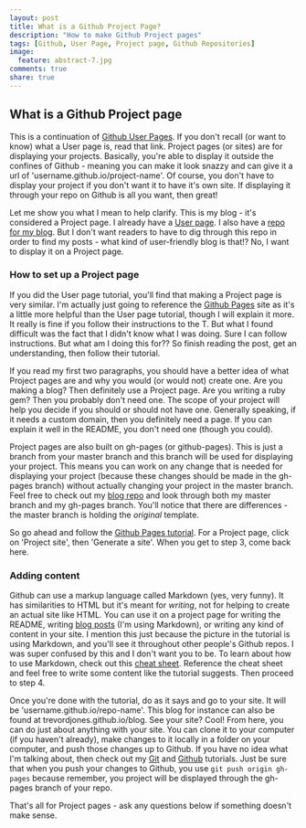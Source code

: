 ```yaml
---
layout: post
title: What is a Github Project Page?
description: "How to make Github Project pages"
tags: [Github, User Page, Project page, Github Repositories]
image:
  feature: abstract-7.jpg
comments: true
share: true
---
```


## What is a Github Project page
This is a continuation of [Github User Pages](http://www.trevordjones.com/what-is-a-github-user-page). If you don't recall (or want to know) what a User page is, read that link. Project pages (or sites) are for displaying your projects. Basically, you're able to display it outside the confines of Github - meaning you can make it look snazzy and can give it a url of 'username.github.io/project-name'. Of course, you don't have to display your project if you don't want it to have it's own site. If displaying it through your repo on Github is all you want, then great! 

Let me show you what I mean to help clarify. This is my blog - it's considered a Project page. I already have a [User page](http://trevordjones.github.io). I also have a [repo for my blog](https://github.com/trevordjones/blog). But I don't want readers to have to dig through this repo in order to find my posts - what kind of user-friendly blog is that!? No, I want to display it on a Project page.

### How to set up a Project page
If you did the User page tutorial, you'll find that making a Project page is very similar. I'm actually just going to reference the [Github Pages](https://pages.github.com/) site as it's a little more helpful than the User page tutorial, though I will explain it more. It really is fine if you follow their instructions to the T. But what I found difficult was the fact that I didn't know what I was doing. Sure I can follow instructions. But what am I doing this for?? So finish reading the post, get an understanding, then follow their tutorial.

If you read my first two paragraphs, you should have a better idea of what Project pages are and why you would (or would not) create one. Are you making a blog? Then definitely use a Project page. Are you writing a ruby gem? Then you probably don't need one. The scope of your project will help you decide if you should or should not have one. Generally speaking, if it needs a custom domain, then you definitely need a page. If you can explain it well in the README, you don't need one (though you could). 

Project pages are also built on gh-pages (or github-pages). This is just a branch from your master branch and this branch will be used for displaying your project. This means you can work on any change that is needed for displaying your project (because these changes should be made in the gh-pages branch) without actually changing your project in the master branch. Feel free to check out my [blog repo](https://github.com/trevordjones/blog) and look through both my master branch and my gh-pages branch. You'll notice that there are differences - the master branch is holding the *original* template.

So go ahead and follow the [Github Pages tutorial](https://pages.github.com/). For a Project page, click on 'Project site', then 'Generate a site'. When you get to step 3, come back here.

### Adding content
Github can use a markup language called Markdown (yes, very funny). It has similarities to HTML but it's meant for *writing*, not for helping to create an actual site like HTML. You can use it on a project page for writing the README, writing [blog posts](https://github.com/trevordjones/blog/blob/gh-pages/_posts/2014-06-23-github.md) (I'm using Markdown), or writing any kind of content in your site. I mention this just because the picture in the tutorial is using Markdown, and you'll see it throughout other people's Github repos. I was super confused by this and I don't want you to be. To learn about how to use Markdown, check out this [cheat sheet](https://github.com/adam-p/markdown-here/wiki/Markdown-Cheatsheet). Reference the cheat sheet and feel free to write some content like the tutorial suggests. Then proceed to step 4.

Once you're done with the tutorial, do as it says and go to your site. It will be 'username.github.io/repo-name'. This blog for instance can also be found at trevordjones.github.io/blog. See your site? Cool! From here, you can do just about anything with your site. You can clone it to your computer (if you haven't already), make changes to it locally in a folder on your computer, and push those changes up to Github. If you have no idea what I'm talking about, then check out my [Git](http://www.trevordjones.com/git) and [Github](http://www.trevordjones.com/github) tutorials. Just be sure that when you push your changes to Github, you use `git push origin gh-pages` because remember, you project will be displayed through the gh-pages branch of your repo. 

That's all for Project pages - ask any questions below if something doesn't make sense.









